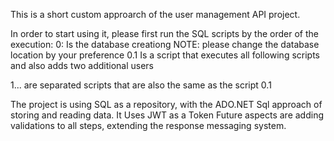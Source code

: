 This is a short custom approarch of the user management API project.

In order to start using it, please first run the SQL scripts by the order of the execution:
0: Is the database creationg
  NOTE: please change the database location by your preference
0.1 Is a script that executes all following scripts and also adds two additional users

1... are separated scripts that are also the same as the script 0.1

The project is using SQL as a repository, with the ADO.NET Sql approach of storing and reading data. 
It Uses JWT as a Token
Future aspects are adding validations to all steps, extending the response messaging system.
